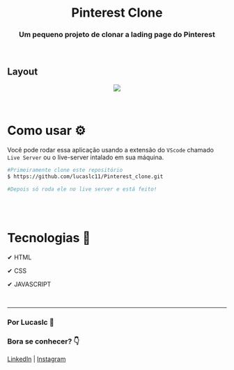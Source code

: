 <h1 align="center">Pinterest Clone</h1>

<h3 align="center">Um pequeno projeto de clonar a lading page do Pinterest</h3>

<br />

<h2 margin-left="200">Layout</h2>

<div align="center"><img src="./img/pinterest.gif"></div>

<br />
<br />

<h1>Como usar ⚙</h1>

Você pode rodar essa aplicação usando a extensão do `VScode` chamado `Live Server` ou o live-server intalado em sua máquina.

```bash
#Primeiramente clone este repositório
$ https://github.com/lucaslc11/Pinterest_clone.git

#Depois só roda ele no live server e está feito!
```

<br />
<br />

<h1>Tecnologias 💾</h1>

<p>✔ HTML</p>
<p>✔ CSS</p>
<p>✔ JAVASCRIPT</p>

<br />
<hr />

### Por Lucaslc 💙<br />
### Bora se conhecer? 👇<br />
[LinkedIn](https://www.linkedin.com/in/lucas-louren%C3%A7o-7b6970144/) | 
[Instagram](https://www.instagram.com/lucaslc112/)
